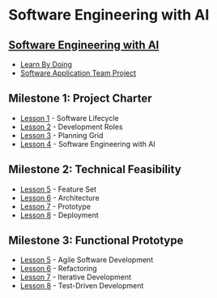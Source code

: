 # Software Engineering with AI


## [Software Engineering with AI ](/sweng/Overview.md)                         

* [Learn By Doing](/sweng/LearnByDoing.md)                                      
* [Software Application Team Project](/sweng/TeamProject.md)                                                          

## Milestone 1: Project Charter   

* [Lesson 1](/sweng/m1-lesson-Lesson_1.md) - Software Lifecycle
* [Lesson 2](/sweng/m1-lesson-Lesson_2.md) - Development Roles
* [Lesson 3](/sweng/m1-lesson-Lesson_3.md) - Planning Grid
* [Lesson 4](/sweng/m1-lesson-Lesson_4.md) - Software Engineering with AI 


## Milestone 2: Technical Feasibility  

* [Lesson 5](/sweng/m2-lesson-Lesson_5.md) - Feature Set
* [Lesson 6](/sweng/m2-lesson-Lesson_6.md) - Architecture
* [Lesson 7](/sweng/m2-lesson-Lesson_7.md) - Prototype
* [Lesson 8](/sweng/m2-lesson-Lesson_8.md) - Deployment 


## Milestone 3: Functional Prototype 

* [Lesson 5](/sweng/m3-lesson-Lesson_9.md) - Agile Software Development
* [Lesson 6](/sweng/m3-lesson-Lesson_10.md) - Refactoring
* [Lesson 7](/sweng/m3-lesson-Lesson_11.md) - Iterative Development
* [Lesson 8](/sweng/m3-lesson-Lesson_12.md) - Test-Driven Development 
